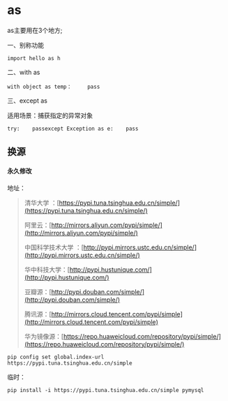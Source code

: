 # as

as主要用在3个地方;

一、别称功能

```plain
import hello as h
```

二、with as

```plain
with object as temp：     pass
```

三、except as

适用场景：捕获指定的异常对象

```plain
try:    passexcept Exception as e:    pass
```

## 换源

#### 永久修改

地址：

> 清华大学 ：[https://pypi.tuna.tsinghua.edu.cn/simple/](https://pypi.tuna.tsinghua.edu.cn/simple/)
>
> 阿里云：[http://mirrors.aliyun.com/pypi/simple/](http://mirrors.aliyun.com/pypi/simple/)
>
> 中国科学技术大学 ：[http://pypi.mirrors.ustc.edu.cn/simple/](http://pypi.mirrors.ustc.edu.cn/simple/)
>
> 华中科技大学：[http://pypi.hustunique.com/](http://pypi.hustunique.com/)
>
> 豆瓣源：[http://pypi.douban.com/simple/](http://pypi.douban.com/simple/)
>
> 腾讯源：[http://mirrors.cloud.tencent.com/pypi/simple](http://mirrors.cloud.tencent.com/pypi/simple)
>
> 华为镜像源：[https://repo.huaweicloud.com/repository/pypi/simple/](https://repo.huaweicloud.com/repository/pypi/simple/)

```shell
pip config set global.index-url https://pypi.tuna.tsinghua.edu.cn/simple   
```

临时：

```shell
pip install -i https://pypi.tuna.tsinghua.edu.cn/simple pymysql
```
